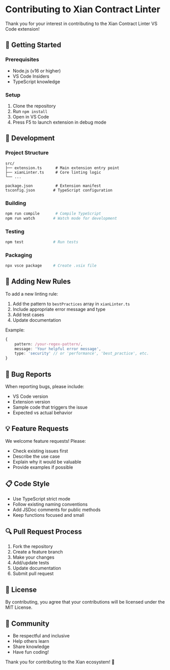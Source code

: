 # Contributing to Xian Contract Linter

Thank you for your interest in contributing to the Xian Contract Linter VS Code extension!

## 🚀 Getting Started

### Prerequisites
- Node.js (v16 or higher)
- VS Code Insiders
- TypeScript knowledge

### Setup
1. Clone the repository
2. Run `npm install`
3. Open in VS Code
4. Press F5 to launch extension in debug mode

## 🔧 Development

### Project Structure
```
src/
├── extension.ts      # Main extension entry point
├── xianLinter.ts     # Core linting logic
└── ...

package.json          # Extension manifest
tsconfig.json        # TypeScript configuration
```

### Building
```bash
npm run compile       # Compile TypeScript
npm run watch        # Watch mode for development
```

### Testing
```bash
npm test             # Run tests
```

### Packaging
```bash
npx vsce package     # Create .vsix file
```

## 📝 Adding New Rules

To add a new linting rule:

1. Add the pattern to `bestPractices` array in `xianLinter.ts`
2. Include appropriate error message and type
3. Add test cases
4. Update documentation

Example:
```typescript
{
    pattern: /your-regex-pattern/,
    message: 'Your helpful error message',
    type: 'security' // or 'performance', 'best_practice', etc.
}
```

## 🐛 Bug Reports

When reporting bugs, please include:
- VS Code version
- Extension version
- Sample code that triggers the issue
- Expected vs actual behavior

## 💡 Feature Requests

We welcome feature requests! Please:
- Check existing issues first
- Describe the use case
- Explain why it would be valuable
- Provide examples if possible

## 📋 Code Style

- Use TypeScript strict mode
- Follow existing naming conventions
- Add JSDoc comments for public methods
- Keep functions focused and small

## 🔍 Pull Request Process

1. Fork the repository
2. Create a feature branch
3. Make your changes
4. Add/update tests
5. Update documentation
6. Submit pull request

## 📄 License

By contributing, you agree that your contributions will be licensed under the MIT License.

## 🤝 Community

- Be respectful and inclusive
- Help others learn
- Share knowledge
- Have fun coding!

Thank you for contributing to the Xian ecosystem! 🚀